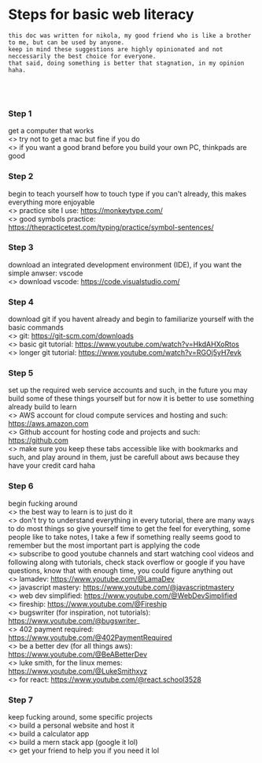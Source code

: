 # Steps for basic web literacy

```
this doc was written for nikola, my good friend who is like a brother to me, but can be used by anyone.
keep in mind these suggestions are highly opinionated and not neccessarily the best choice for everyone.
that said, doing something is better that stagnation, in my opinion haha.
```

</br>
</br>

### Step 1  
get a computer that works  
<> try not to get a mac but fine if you do  
<> if you want a good brand before you build your own PC, thinkpads are good  

### Step 2  
begin to teach yourself how to touch type if you can't already, this makes everything more enjoyable  
<> practice site I use: https://monkeytype.com/  
<> good symbols practice: https://thepracticetest.com/typing/practice/symbol-sentences/  

### Step 3  
download an integrated development environment (IDE), if you want the simple anwser: vscode  
	<> download vscode: https://code.visualstudio.com/  
	
### Step 4  
download git if you havent already and begin to familiarize yourself with the basic commands  
	<> git: https://git-scm.com/downloads  
	<> basic git tutorial: https://www.youtube.com/watch?v=HkdAHXoRtos  
	<> longer git tutorial: https://www.youtube.com/watch?v=RGOj5yH7evk  
	
### Step 5   
set up the required web service accounts and such, in the future you may build some of these things yourself but for now it is better to use something already build to learn  
	<> AWS account for cloud compute services and hosting and such: https://aws.amazon.com  
	<> Github account for hosting code and projects and such: https://github.com  
	<> make sure you keep these tabs accessible like with bookmarks and such, and play around in them, just be carefull about aws because they have your credit card haha  

### Step 6  
begin fucking around  
	<> the best way to learn is to just do it  
	<> don't try to understand everything in every tutorial, there are many ways to do most things so give yourself time to get the feel for everything, some people like to take notes, I take a few if something really seems good to remember but the most important part is applying the code  
	<> subscribe to good youtube channels and start watching cool videos and following along with tutorials, check stack overflow or google if you have questions, know that with enough time, you could figure anything out  
		<> lamadev: https://www.youtube.com/@LamaDev  
		<> javascript mastery: https://www.youtube.com/@javascriptmastery  
		<> web dev simplified: https://www.youtube.com/@WebDevSimplified  
		<> fireship: https://www.youtube.com/@Fireship  
		<> bugswriter (for inspiration, not tutorials): https://www.youtube.com/@bugswriter_  
		<> 402 payment required: https://www.youtube.com/@402PaymentRequired  
		<> be a better dev (for all things aws): https://www.youtube.com/@BeABetterDev  
		<> luke smith, for the linux memes: https://www.youtube.com/@LukeSmithxyz   
		<> for react: https://www.youtube.com/@react.school3528  

### Step 7  
keep fucking around, some specific projects  
	<> build a personal website and host it  
	<> build a calculator app  
	<> build a mern stack app (google it lol)  
	<> get your friend to help you if you need it lol  
	
